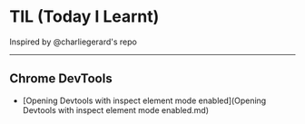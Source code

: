 # TIL (Today I Learnt)

Inspired by @charliegerard's repo

---

## Chrome DevTools
* [Opening Devtools with inspect element mode enabled](Opening Devtools with inspect element mode enabled.md)
